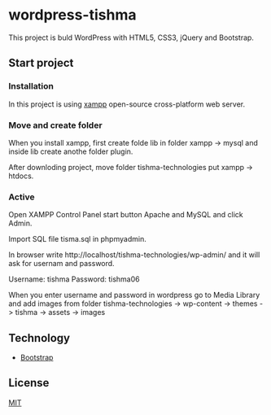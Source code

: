 # wordpress-tishma

This project is buld WordPress with HTML5, CSS3, jQuery and Bootstrap.

## Start project

### Installation

In this project is using [xampp](https://www.apachefriends.org/index.html) open-source cross-platform web server.

### Move and create folder

When you install xampp, first create folde lib in folder xampp -> mysql and inside lib create anothe folder plugin.

After downloding project, move folder tishma-technologies put xampp -> htdocs. 

### Active

Open XAMPP Control Panel start button Apache and MySQL and click Admin.

Import SQL file tisma.sql in phpmyadmin.

In browser write http://localhost/tishma-technologies/wp-admin/ and it will ask for usernam and password.

Username: tishma
Password: tishma06

When you enter username and password in wordpress go to Media Library and add images from folder tishma-technologies -> wp-content -> themes -> tishma -> assets -> images

## Technology

* [Bootstrap](https://getbootstrap.com/)

## License
[MIT](https://choosealicense.com/licenses/mit/)